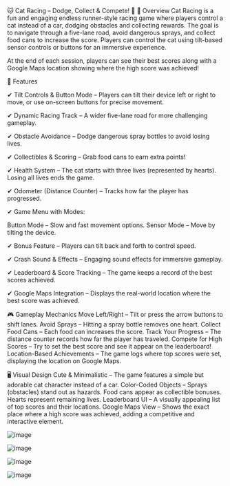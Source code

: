 🐱 Cat Racing – Dodge, Collect & Compete! 🚗
📌 Overview
Cat Racing is a fun and engaging endless runner-style racing game where players control a cat instead of a car, dodging obstacles and collecting rewards. The goal is to navigate through a five-lane road, avoid dangerous sprays, and collect food cans to increase the score. Players can control the cat using tilt-based sensor controls or buttons for an immersive experience.

At the end of each session, players can see their best scores along with a Google Maps location showing where the high score was achieved!

🚀 Features

✔ Tilt Controls & Button Mode – Players can tilt their device left or right to move, or use on-screen buttons for precise movement.

✔ Dynamic Racing Track – A wider five-lane road for more challenging gameplay.

✔ Obstacle Avoidance – Dodge dangerous spray bottles to avoid losing lives.

✔ Collectibles & Scoring – Grab food cans to earn extra points!

✔ Health System – The cat starts with three lives (represented by hearts). Losing all lives ends the game.

✔ Odometer (Distance Counter) – Tracks how far the player has progressed.

✔ Game Menu with Modes:

Button Mode – Slow and fast movement options.
Sensor Mode – Move by tilting the device.

✔ Bonus Feature – Players can tilt back and forth to control speed.

✔ Crash Sound & Effects – Engaging sound effects for immersive gameplay.

✔ Leaderboard & Score Tracking – The game keeps a record of the best scores achieved.

✔ Google Maps Integration – Displays the real-world location where the best score was achieved.

🎮 Gameplay Mechanics
Move Left/Right – Tilt or press the arrow buttons to shift lanes.
Avoid Sprays – Hitting a spray bottle removes one heart.
Collect Food Cans – Each food can increases the score.
Track Your Progress – The distance counter records how far the player has traveled.
Compete for High Scores – Try to set the best score and see it appear on the leaderboard!
Location-Based Achievements – The game logs where top scores were set, displaying the location on Google Maps.

🖥️ Visual Design
Cute & Minimalistic – The game features a simple but adorable cat character instead of a car.
Color-Coded Objects –
Sprays (obstacles) stand out as hazards.
Food cans appear as collectible bonuses.
Hearts represent remaining lives.
Leaderboard UI – A visually appealing list of top scores and their locations.
Google Maps View – Shows the exact place where a high score was achieved, adding a competitive and interactive element.

![image](https://github.com/user-attachments/assets/b80d1adb-98bd-4ed0-8c0c-66d4be59ea48)

![image](https://github.com/user-attachments/assets/07d0dd36-a358-43b5-b5b3-df4ca839f636)


![image](https://github.com/user-attachments/assets/a01559fd-cc3c-401b-a99c-8c2ee7a10194)

![image](https://github.com/user-attachments/assets/d2de1885-aa80-4df4-9717-f6474357f45e)

